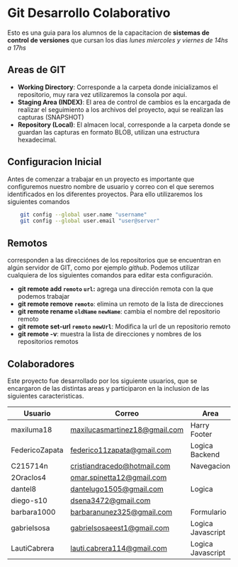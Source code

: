 # Git Desarrollo Colaborativo

Esto es una guia para los alumnos de la capacitacion de **sistemas de control de versiones** que cursan los dias _lunes miercoles y viernes de 14hs a 17hs_

## Areas de GIT

- **Working Directory**: Corresponde a la carpeta donde inicializamos el repositorio, muy rara vez utilizaremos la consola por aqui.
- **Staging Area (INDEX)**: El area de control de cambios es la encargada de realizar el seguimiento a los archivos del proyecto, aqui se realizan las capturas (SNAPSHOT)
- **Repository (Local)**: El almacen local, corresponde a la carpeta donde se guardan las capturas en formato BLOB, utilizan una estructura hexadecimal.

## Configuracion Inicial

Antes de comenzar a trabajar en un proyecto es importante que configuremos nuestro nombre de usuario y correo con el que seremos identificados en los diferentes proyectos. Para ello utilizaremos los siguientes comandos

```sh
    git config --global user.name "username"
    git config --global user.email "user@server"
```

## Remotos

corresponden a las direcciónes de los repositorios que se encuentran en algún servidor de GIT, como por ejemplo _github_. Podemos utilizar cualquiera de los siguientes comandos para editar esta configuración.

- **git remote add `remoto` `url`:** agrega una dirección remota con la que podemos trabajar
- **git remote remove `remoto`**: elimina un remoto de la lista de direcciones
- **git remote rename `oldName` `newName`**: cambia el nombre del repositorio remoto
- **git remote set-url `remoto` `newUrl`**: Modifica la url de un repositorio remoto
- **git remote -v**: muestra la lista de direcciones y nombres de los repositorios remotos

## Colaboradores

Este proyecto fue desarrollado por los siguiente usuarios, que se encargaron de las distintas areas y participaron en la inclusion de las siguientes caracteristicas.

| Usuario | Correo | Area |
|-|-|-|
| maxiluma18 | [maxilucasmartinez18@gmail.com](mailto:maxilucasmartinez18@gmail.com) | Harry Footer |
| FedericoZapata | [federico11zapata@gmail.com](mailto:federico11zapata@gmail.com) | Logica Backend |
| C215714n | [cristiandracedo@hotmail.com](mailto:cristiandracedo@hotmail.com) | Navegacion |
| 2Oraclos4 | [omar.spinetta12@gmail.com](mailto:omar.spinetta12@gmail.com) |
| dantel8 | [dantelugo1505@gmail.com](mailto:dantelugo1505@gmail.com) | Logica |
| diego-s10 | [dsena3472@gmail.com](mailto:dsena3472@gmail.com)|
| barbara1000 | [barbaranunez325@gmail.com](mailto:barbaranunez325@gmail.com)| Formulario|
| gabrieIsosa | [gabrielsosaeest1@gmail.com](mailto:gabrielsosaeest1@gmail.com) | Logica Javascript |
| LautiCabrera | [lauti.cabrera114@gmail.com](mailto:lauti.cabrera114@gmail.com) | Logica Javascript |
